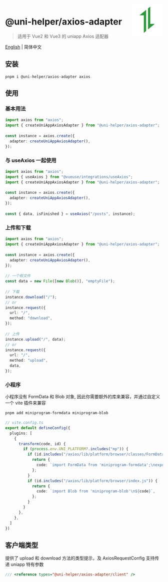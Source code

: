 <img src="./assets/logo.svg" alt="logo of @uni-helper/axios-adapter repository" width="100" height="100" align="right" />

# @uni-helper/axios-adapter

> 适用于 Vue2 和 Vue3 的 uniapp Axios 适配器

[English](./README.md) | 简体中文

## 安装

```
pnpm i @uni-helper/axios-adapter axios
```

## 使用

### 基本用法

```ts
import axios from "axios";
import { createUniAppAxiosAdapter } from "@uni-helper/axios-adapter";

const instance = axios.create({
  adapter: createUniAppAxiosAdapter(),
});
```

### 与 useAxios 一起使用

```ts
import axios from "axios";
import { useAxios } from "@vueuse/integrations/useAxios";
import { createUniAppAxiosAdapter } from "@uni-helper/axios-adapter";

const instance = axios.create({
  adapter: createUniAppAxiosAdapter(),
});

const { data, isFinished } = useAxios("/posts", instance);
```

### 上传和下载

```ts
import axios from "axios";
import { createUniAppAxiosAdapter } from "@uni-helper/axios-adapter";

const instance = axios.create({
  adapter: createUniAppAxiosAdapter(),
});

// 一个假文件
const data = new File([new Blob()], "emptyFile");

// 下载
instance.download("/");
// or
instance.request({
  url: "/",
  method: "download",
});

// 上传
instance.upload("/", data);
// or
instance.request({
  url: "/",
  method: "upload",
  data,
});
```

### 小程序
小程序没有 FormData 和 Blob 对象, 因此你需要额外的库来兼容，并通过自定义一个 vite 插件来兼容

```bash
pnpm add miniprogram-formdata miniprogram-blob
```

```ts
// vite.config.ts
export default defineConfig({
  plugins: [
    {
      transform(code, id) {
        if (process.env.UNI_PLATFORM?.includes("mp")) {
          if (id.includes("/axios/lib/platform/browser/classes/FormData.js")) {
            return {
              code: `import FormData from 'miniprogram-formdata';\nexport default FormData;`,
            };
          }
          if (id.includes("/axios/lib/platform/browser/index.js")) {
            return {
              code: `import Blob from 'miniprogram-blob'\n${code}`,
            };
          }
        }
      },
    },
  ]
})
```

## 客户端类型

提供了 upload 和 download 方法的类型提示，及 AxiosRequestConfig 支持传递 uniapp 特有参数

```ts
/// <reference types="@uni-helper/axios-adapter/client" />
```
